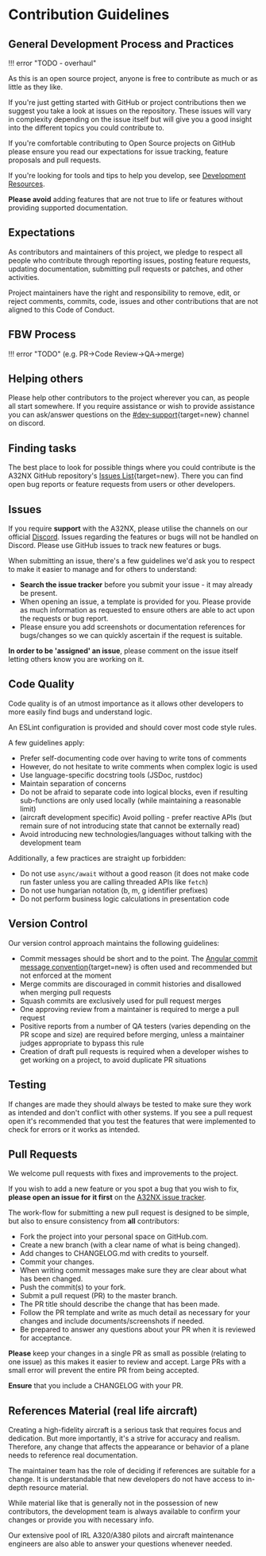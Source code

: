 # Contribution Guidelines

## General Development Process and Practices

!!! error "TODO - overhaul"

As this is an open source project, anyone is free to contribute as much or as little as they like.

If you're just getting started with GitHub or project contributions then we suggest you take a look at issues on the repository. These issues will vary in complexity depending on the issue itself but will give you a good insight into the different topics you could contribute to.

If you're comfortable contributing to Open Source projects on GitHub please ensure you read our expectations for issue tracking, feature proposals and pull requests.

If you're looking for tools and tips to help you develop, see [Development Resources](resources.md).

**Please avoid** adding features that are not true to life or features without providing supported documentation.

## Expectations

As contributors and maintainers of this project, we pledge to respect all people who contribute through reporting issues, posting feature requests, updating documentation, submitting pull requests or patches, and other activities.

Project maintainers have the right and responsibility to remove, edit, or reject comments, commits, code, issues and other contributions that are not aligned to this Code of Conduct.

## FBW Process

!!! error "TODO"
 (e.g. PR->Code Review->QA->merge)

## Helping others

Please help other contributors to the project wherever you can, as people all start somewhere. If you require assistance or wish to provide assistance you can ask/answer questions on the [#dev-support](https://discord.gg/v3jAxJpwZm){target=new} channel on discord.

## Finding tasks

The best place to look for possible things where you could contribute is the A32NX GitHub repository's [Issues List](https://github.com/flybywiresim/a32nx/issues){target=new}.
There you can find open bug reports or feature requests from users or other developers.

## Issues

If you require **support** with the A32NX, please utilise the channels on our official [Discord](https://discord.gg/flybywire). Issues regarding the features or bugs will not be handled on Discord. Please use GitHub issues to track new features or bugs.

When submitting an issue, there's a few guidelines we'd ask you to respect to make it easier to manage and for others to understand:

- **Search the issue tracker** before you submit your issue - it may already be present.
- When opening an issue, a template is provided for you. Please provide as much information as requested to ensure others are able to act upon the requests or bug report.
- Please ensure you add screenshots or documentation references for bugs/changes so we can quickly ascertain if the request is suitable.

**In order to be 'assigned' an issue**, please comment on the issue itself letting others know you are working on it.

## Code Quality

Code quality is of an utmost importance as it allows other developers to more easily find bugs and understand logic.

An ESLint configuration is provided and should cover most code style rules.

A few guidelines apply:

- Prefer self-documenting code over having to write tons of comments
- However, do not hesitate to write comments when complex logic is used
- Use language-specific docstring tools (JSDoc, rustdoc)
- Maintain separation of concerns
- Do not be afraid to separate code into logical blocks, even if resulting sub-functions are only used locally (while maintaining a reasonable limit)
- (aircraft development specific) Avoid polling - prefer reactive APIs (but remain sure of not introducing state that cannot be externally read)
- Avoid introducing new technologies/languages without talking with the development team

Additionally, a few practices are straight up forbidden:

- Do not use `async/await` without a good reason (it does not make code run faster unless you are calling threaded APIs like `fetch`)
- Do not use hungarian notation (b, m, g identifier prefixes)
- Do not perform business logic calculations in presentation code

## Version Control

Our version control approach maintains the following guidelines:

- Commit messages should be short and to the point. The [Angular commit message convention](https://github.com/angular/angular/blob/master/CONTRIBUTING.md#-commit-message-format){target=new} is often used and recommended but not enforced at the moment
- Merge commits are discouraged in commit histories and disallowed when merging pull requests
- Squash commits are exclusively used for pull request merges
- One approving review from a maintainer is required to merge a pull request
- Positive reports from a number of QA testers (varies depending on the PR scope and size) are required before merging, unless a maintainer judges appropriate to bypass this rule
- Creation of draft pull requests is required when a developer wishes to get working on a project, to avoid duplicate PR situations

## Testing

If changes are made they should always be tested to make sure they work as intended and don't conflict with other systems. If you see a pull request open it's recommended that you test the features that were implemented to check for errors or it works as intended.

## Pull Requests

We welcome pull requests with fixes and improvements to the project.

If you wish to add a new feature or you spot a bug that you wish to fix, **please open an issue for it first** on the [A32NX issue tracker](https://github.com/flybywiresim/a32nx/issues).

The work-flow for submitting a new pull request is designed to be simple, but also to ensure consistency from **all** contributors:

- Fork the project into your personal space on GitHub.com.
- Create a new branch (with a clear name of what is being changed).
- Add changes to CHANGELOG.md with credits to yourself.
- Commit your changes.
- When writing commit messages make sure they are clear about what has been changed.
- Push the commit(s) to your fork.
- Submit a pull request (PR) to the master branch.
- The PR title should describe the change that has been made.
- Follow the PR template and write as much detail as necessary for your changes and include documents/screenshots if needed.
- Be prepared to answer any questions about your PR when it is reviewed for acceptance.

**Please** keep your changes in a single PR as small as possible (relating to one issue) as this makes it easier to review and accept.  Large PRs with a small error will prevent the entire PR from being accepted.

**Ensure** that you include a CHANGELOG with your PR.

## References Material (real life aircraft)

Creating a high-fidelity aircraft is a serious task that requires focus and dedication. But more importantly, it's a strive for accuracy and realism. Therefore, any change that affects the appearance or behavior of a plane needs to reference real documentation.

The maintainer team has the role of deciding if references are suitable for a change. It is understandable that new developers do not have access to in-depth resource material.

While material like that is generally not in the possession of new contributors, the development team is always available to confirm your changes or provide you with necessary info.

Our extensive pool of IRL A320/A380 pilots and aircraft maintenance engineers are also able to answer your questions whenever needed.
